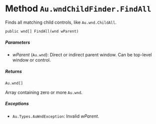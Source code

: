 # Method `Au.wndChildFinder.FindAll`

Finds all matching child controls, like `Au.wnd.ChildAll`.

```
public wnd[] FindAll(wnd wParent)
```

##### Parameters

- *wParent*  (`Au.wnd`):
    Direct or indirect parent window. Can be top-level window or control.

##### Returns

`Au.wnd[]`

Array containing zero or more `Au.wnd`.

##### Exceptions

- `Au.Types.AuWndException`:
    Invalid *wParent*.